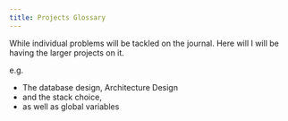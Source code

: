 ```yaml
---
title: Projects Glossary
---
```


While individual problems will be tackled on the journal.
Here will I will be having the larger projects on it. 


e.g. 
- The database design, Architecture Design
- and the stack choice,
- as well as global variables


<ProjectTable />




